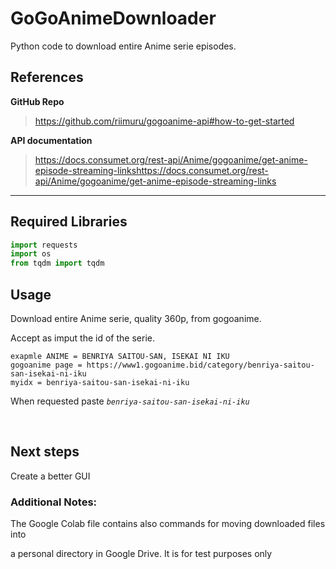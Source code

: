 # GoGoAnimeDownloader
Python code to download entire Anime serie episodes.
## References
**GitHub Repo**
> https://github.com/riimuru/gogoanime-api#how-to-get-started

**API documentation**
> https://docs.consumet.org/rest-api/Anime/gogoanime/get-anime-episode-streaming-linkshttps://docs.consumet.org/rest-api/Anime/gogoanime/get-anime-episode-streaming-links
---
## Required Libraries
```python
import requests
import os
from tqdm import tqdm
```

## Usage
Download entire Anime serie, quality  360p, from gogoanime.

Accept as imput the id of the serie.

```
exapmle ANIME = BENRIYA SAITOU-SAN, ISEKAI NI IKU
gogoanime page = https://www1.gogoanime.bid/category/benriya-saitou-san-isekai-ni-iku
myidx = benriya-saitou-san-isekai-ni-iku
```

When requested paste  *`benriya-saitou-san-isekai-ni-iku`*

<br>

## Next steps
Create a better GUI

### Additional Notes:
The Google Colab file contains also commands for moving downloaded files into 

a personal directory in Google Drive. It is for test purposes only
